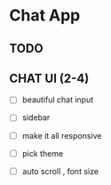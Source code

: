 # Chat App

## TODO

## CHAT UI (2-4)
- [ ] beautiful chat input 
- [ ] sidebar 
- [ ] make it all responsive
- [ ] pick theme
- [ ] auto scroll , font size

 
 

 